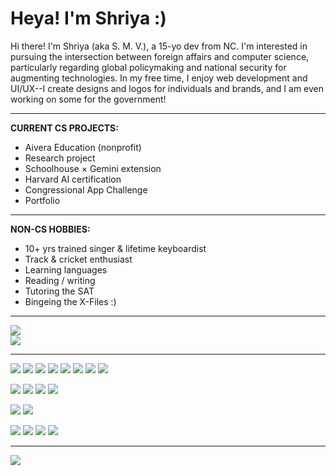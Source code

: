 # Heya! I'm Shriya :)

Hi there! I'm Shriya (aka S. M. V.), a 15-yo dev from NC. I'm interested in pursuing the intersection between foreign affairs and computer science, particularly regarding global policymaking and national security for augmenting technologies. In my free time, I enjoy web development and UI/UX--I create designs and logos for individuals and brands, and I am even working on some for the government!

---

**CURRENT CS PROJECTS:** 
<br>
- Aivera Education (nonprofit)
- Research project
- Schoolhouse × Gemini extension
- Harvard AI certification
- Congressional App Challenge
- Portfolio

---

**NON-CS HOBBIES:**
<br>
- 10+ yrs trained singer & lifetime keyboardist
- Track & cricket enthusiast
- Learning languages
- Reading / writing
- Tutoring the SAT
- Bingeing the X-Files :)

---

![](https://github-profile-summary-cards.vercel.app/api/cards/profile-details?username=smv1256&theme=github_dark)
<br>
![](https://github-readme-stats.vercel.app/api/top-langs/?username=smv1256&theme=github_dark)

---

![](https://img.shields.io/badge/assembly%20script-%23000000.svg?style=for-the-badge&logo=assemblyscript&logoColor=white)
![](https://img.shields.io/badge/c-%2300599C.svg?style=for-the-badge&logo=c&logoColor=white)
![](https://img.shields.io/badge/CSS3-1572B6?style=for-the-badge&logo=css3&logoColor=white)
![](https://img.shields.io/badge/HTML5-E34F26?style=for-the-badge&logo=html5&logoColor=white)
![](https://img.shields.io/badge/JavaScript-323330?style=for-the-badge&logo=javascript&logoColor=white)
![](https://img.shields.io/badge/Python-FFD43B?style=for-the-badge&logo=python&logoColor=white)
![](https://img.shields.io/badge/node.js-6DA55F?style=for-the-badge&logo=node.js&logoColor=white)
![](https://shields.io/badge/TypeScript-3178C6?style=for-the-badge&logo=typescript&logoColor=white)

![](https://img.shields.io/badge/Next-black?style=for-the-badge&logo=next.js&logoColor=white)
![](https://img.shields.io/badge/p5%20js-ED225D?style=for-the-badge&logo=p5dotjs&logoColor=white)
![](https://img.shields.io/badge/react-%2320232a.svg?style=for-the-badge&logo=react&logoColor=white)
![](https://img.shields.io/badge/tailwindcss-%2338B2AC.svg?style=for-the-badge&logo=tailwind-css&logoColor=white)

![](https://img.shields.io/badge/Canva-%2300C4CC.svg?style=for-the-badge&logo=Canva&logoColor=white)
![](https://img.shields.io/badge/figma-%23F24E1E.svg?style=for-the-badge&logo=figma&logoColor=white)

![](https://img.shields.io/badge/Codepen-000000?style=for-the-badge&logo=codepen&logoColor=white)
![](https://img.shields.io/badge/GitHub-100000?style=for-the-badge&logo=github&logoColor=white)
![](https://img.shields.io/badge/KhanAcademy-%2314BF96.svg?style=for-the-badge&logo=KhanAcademy&logoColor=white)
![](https://img.shields.io/badge/Replit-DD1200?style=for-the-badge&logo=Replit&logoColor=white)

---

![](https://komarev.com/ghpvc/?username=smv1256&color=blue&label=Profile+Visits)
